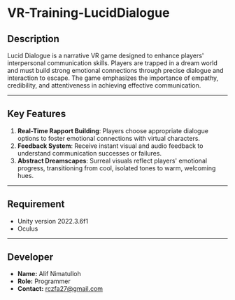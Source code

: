 # VR-Training-LucidDialogue

## Description

Lucid Dialogue is a narrative VR game designed to enhance players' interpersonal communication skills. Players are trapped in a dream world and must build strong emotional connections through precise dialogue and interaction to escape. The game emphasizes the importance of empathy, credibility, and attentiveness in achieving effective communication.

---

## Key Features

1. **Real-Time Rapport Building**: Players choose appropriate dialogue options to foster emotional connections with virtual characters.
2. **Feedback System**: Receive instant visual and audio feedback to understand communication successes or failures.
3. **Abstract Dreamscapes**: Surreal visuals reflect players' emotional progress, transitioning from cool, isolated tones to warm, welcoming hues.


---

## Requirement

- Unity version 2022.3.6f1
- Oculus

---

## Developer

- **Name:** Alif Nimatulloh
- **Role:** Programmer
- **Contact:** rczfa27@gmail.com
